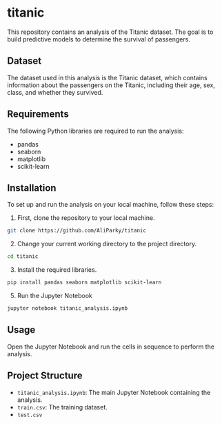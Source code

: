# titanic

This repository contains an analysis of the Titanic dataset. The goal is to build predictive models to determine the survival of passengers.

## Dataset

The dataset used in this analysis is the Titanic dataset, which contains information about the passengers on the Titanic, including their age, sex, class, and whether they survived.

## Requirements

The following Python libraries are required to run the analysis:
- pandas
- seaborn
- matplotlib
- scikit-learn

## Installation
To set up and run the analysis on your local machine, follow these steps:

1. First, clone the repository to your local machine.
```bash
git clone https://github.com/AliParky/titanic
```
2. Change your current working directory to the project directory.
```bash
cd titanic
```
3. Install the required libraries.
```bash
pip install pandas seaborn matplotlib scikit-learn
```
5. Run the Jupyter Notebook
```bash
jupyter notebook titanic_analysis.ipynb
```

## Usage
Open the Jupyter Notebook and run the cells in sequence to perform the analysis.

## Project Structure
- `titanic_analysis.ipynb`: The main Jupyter Notebook containing the analysis.
- `train.csv`: The training dataset.
- `test.csv`
